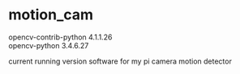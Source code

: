 # motion_cam
opencv-contrib-python 4.1.1.26   
opencv-python         3.4.6.27

current running version software for my pi camera motion detector
